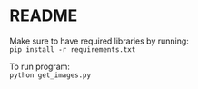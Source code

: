 # README

Make sure to have required libraries by running:\
`pip install -r requirements.txt`

To run program:\
`python get_images.py`
